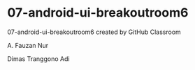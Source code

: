# 07-android-ui-breakoutroom6
07-android-ui-breakoutroom6 created by GitHub Classroom

A. Fauzan Nur 

Dimas Tranggono Adi
